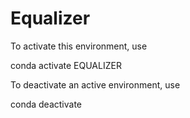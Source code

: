 # Equalizer

To activate this environment, use

   conda activate EQUALIZER

To deactivate an active environment, use

  conda deactivate

